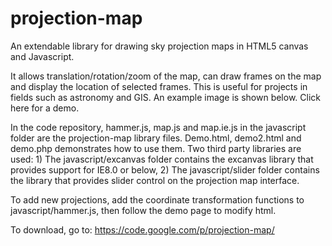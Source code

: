 projection-map
==============

An extendable library for drawing sky projection maps in HTML5 canvas and Javascript. 

It allows translation/rotation/zoom of the map, can draw frames on the map and display the location of selected frames. This is useful for projects in fields such as astronomy and GIS. An example image is shown below. Click here for a demo.

In the code repository, hammer.js, map.js and map.ie.js in the javascript folder are the projection-map library files. Demo.html, demo2.html and demo.php demonstrates how to use them. Two third party libraries are used: 1) The javascript/excanvas folder contains the excanvas library that provides support for IE8.0 or below, 2) The javascript/slider folder contains the library that provides slider control on the projection map interface.

To add new projections, add the coordinate transformation functions to javascript/hammer.js, then follow the demo page to modify html. 

To download, go to: https://code.google.com/p/projection-map/
